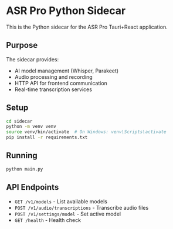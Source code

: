 # ASR Pro Python Sidecar

This is the Python sidecar for the ASR Pro Tauri+React application.

## Purpose

The sidecar provides:
- AI model management (Whisper, Parakeet)
- Audio processing and recording
- HTTP API for frontend communication
- Real-time transcription services

## Setup

```bash
cd sidecar
python -m venv venv
source venv/bin/activate  # On Windows: venv\Scripts\activate
pip install -r requirements.txt
```

## Running

```bash
python main.py
```

## API Endpoints

- `GET /v1/models` - List available models
- `POST /v1/audio/transcriptions` - Transcribe audio files
- `POST /v1/settings/model` - Set active model
- `GET /health` - Health check
